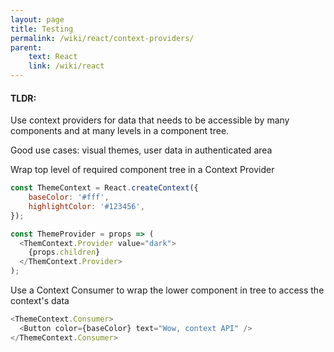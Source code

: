 ```yaml
---
layout: page
title: Testing
permalink: /wiki/react/context-providers/
parent:
    text: React
    link: /wiki/react
---
```


#### TLDR:

Use context providers for data that needs to be accessible by many components and at many levels in a component tree.

Good use cases: visual themes, user data in authenticated area

Wrap top level of required component tree in a Context Provider

```javascript
const ThemeContext = React.createContext({
    baseColor: '#fff',
    highlightColor: '#123456',
});

const ThemeProvider = props => (
  <ThemContext.Provider value="dark">
    {props.children}
  </ThemContext.Provider>
);
```

Use a Context Consumer to wrap the lower component in tree to access the context's data

```javascript
<ThemeContext.Consumer>
  <Button color={baseColor} text="Wow, context API" />
</ThemeContext.Consumer>
```